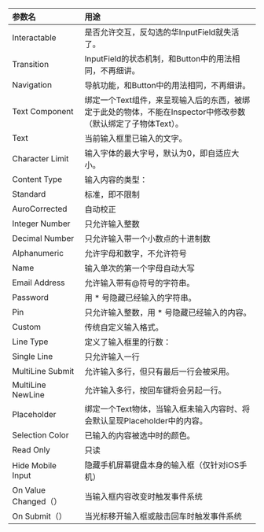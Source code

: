 |参数名|用途
|:----|:----
|Interactable | 是否允许交互，反勾选的华InputField就失活了。
|Transition| InputField的状态机制，和Button中的用法相同，不再细讲。
|Navigation| 导航功能，和Button中的用法相同，不再细讲。
|Text Component|  绑定一个Text组件，来呈现输入后的东西，被绑定于此处的物体，不能在Inspector中修改参数（默认绑定了子物体Text）。
|Text|  当前输入框里已输入的文字。
|Character Limit| 输入字体的最大字号，默认为0，即自适应大小。
|Content Type | 输入内容的类型：
|Standard|  标准，即不限制
|AuroCorrected|  自动校正
|Integer Number|  只允许输入整数
|Decimal Number | 只允许输入带一个小数点的十进制数
|Alphanumeric | 允许字母和数字，不允许符号
|Name | 输入单次的第一个字母自动大写
|Email Address|  允许输入带有@符号的字符串。
|Password | 用 * 号隐藏已经输入的字符串。
|Pin|  只允许输入整数，用 * 号隐藏已经输入的内容。
|Custom|  传统自定义输入格式。
|Line Type|  定义了输入框里的行数：
|Single Line| 只允许输入一行
|MultiLine Submit | 允许输入多行，但只有最后一行会被采用。
|MultiLine NewLine|  允许输入多行，按回车键将会另起一行。
|Placeholder | 绑定一个Text物体，当输入框未输入内容时、将会默认呈现Placeholder中的内容。
|Selection Color|  已输入的内容被选中时的颜色。
|Read Only | 只读
|Hide Mobile Input|  隐藏手机屏幕键盘本身的输入框（仅针对iOS手机）
|On Value Changed（） | 当输入框内容改变时触发事件系统
|On Submit（） | 当光标移开输入框或敲击回车时触发事件系统
